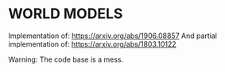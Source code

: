 # WORLD MODELS

Implementation of:
https://arxiv.org/abs/1906.08857
And partial implementation of:
https://arxiv.org/abs/1803.10122


Warning: The code base is a mess. 
